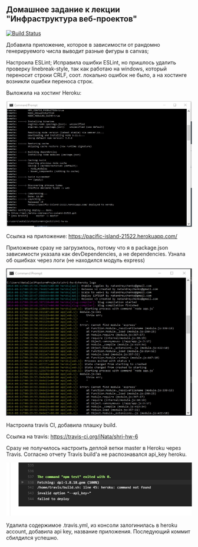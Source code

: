 ## Домашнее задание к лекции "Инфраструктура веб-проектов"

[![Build Status](https://travis-ci.org/iNata/shri-hw-6.svg?branch=master)](https://travis-ci.org/iNata/shri-hw-6)

Добавила приложение, которое в зависимости от рандомно генерируемого числа выводит разные фигуры в canvas;

Настроила ESLint; 
Исправила ошибки ESLint, но пришлось удалить проверку linebreak-style, так как работаю на windows, который переносит
строки CRLF, соот. локально ошибок не было, а на хостинге возникли ошибки переноса строк.

Выложила на хостинг Heroku:

![Скриншот deploy to heroku](img/prtScreen1.jpg)

Ссылка на приложение: https://pacific-island-21522.herokuapp.com/

Приложение сразу не загрузилось, потому что я в package.json зависимости указала как devDependencies, а не dependencies.
Узнала об ошибках через логи (не находился модуль express)

![Скриншот heroku logs ](img/prtScreen2.jpg)

Настроила travis CI, добавила плашку build.

Ссылка на travis: https://travis-ci.org/iNata/shri-hw-6

Сразу не получилось настроить деплой ветки master в Heroku через Travis. Согласно отчету Travis build'а не распознавался
api_key heroku. 
 
![Скриншот travis build history report](img/prtScreen3.jpg)

Удалила содержимое .travis.yml, из консоли залогинилась в heroku account, добавила api key, название приложения. Последующий 
коммит сбилдился успешно.
